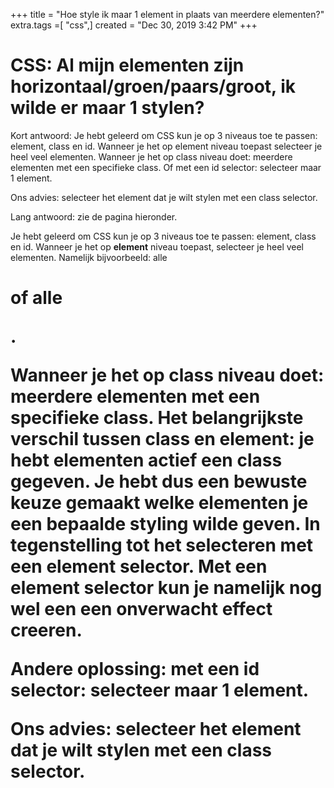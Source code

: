 +++
title = "Hoe style ik maar 1 element in plaats van meerdere elementen?"
extra.tags =[ "css",]
created = "Dec 30, 2019 3:42 PM"
+++
# CSS: Al mijn elementen zijn horizontaal/groen/paars/groot, ik wilde er maar 1 stylen?

Kort antwoord: Je hebt geleerd om CSS kun je op 3 niveaus toe te passen: element, class en id. Wanneer je het op element niveau toepast selecteer je heel veel elementen. Wanneer je het op class niveau doet: meerdere elementen met een specifieke class. Of met een id selector: selecteer maar 1 element.

Ons advies: selecteer het element dat je wilt stylen met een class selector.

Lang antwoord: zie de pagina hieronder.

Je hebt geleerd om CSS kun je op 3 niveaus toe te passen: element, class en id. 
Wanneer je het op **element** niveau toepast, selecteer je heel veel elementen. Namelijk bijvoorbeeld: alle <h1> of alle <p>.

Wanneer je het op class niveau doet: meerdere elementen met een specifieke class. Het belangrijkste verschil tussen class en element: je hebt elementen actief een class gegeven. Je hebt dus een bewuste keuze gemaakt welke elementen je een bepaalde styling wilde geven. In tegenstelling tot het selecteren met een element selector. Met een element selector kun je namelijk nog wel een een onverwacht effect creeren. 

Andere oplossing: met een id selector: selecteer maar 1 element. 

Ons advies: selecteer het element dat je wilt stylen met een **class selector.**
